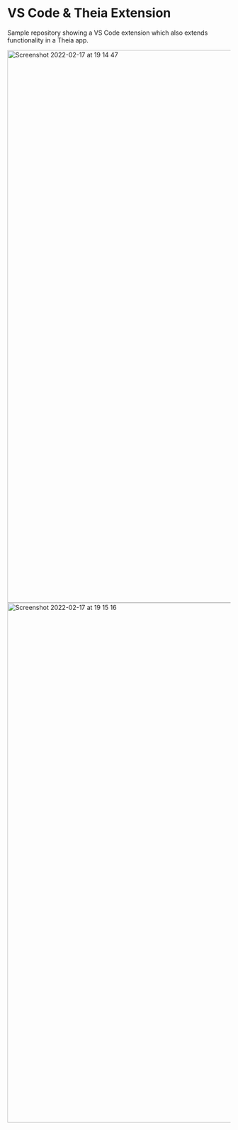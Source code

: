 # VS Code & Theia Extension

Sample repository showing a VS Code extension which also extends functionality in a Theia app.

<img width="1248" alt="Screenshot 2022-02-17 at 19 14 47" src="https://user-images.githubusercontent.com/61341/154554195-4d79a4bb-648c-4114-b9b4-314e4d20ab58.png">
<img width="1174" alt="Screenshot 2022-02-17 at 19 15 16" src="https://user-images.githubusercontent.com/61341/154554201-c06701f5-53e9-4d3e-bb64-da6e33e02bcc.png">
